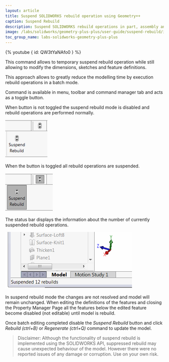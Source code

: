 ```yaml
---
layout: article
title: Suspend SOLIDWORKS rebuild operation using Geometry++
caption: Suspend Rebuild
description: Suspend SOLIDWORKS rebuild operations in part, assembly and drawing to rebuild in batch to improve performance using Geometry++ add-in
image: /labs/solidworks/geometry-plus-plus/user-guide/suspend-rebuild/icon.png
toc_group_name: labs-solidworks-geometry-plus-plus
---
```

{% youtube { id: QW3tYaNAfo0 } %}

This command allows to temporary suspend rebuild operation while still allowing to modify the dimensions, sketches and feature definitions.

This approach allows to greatly reduce the modelling time by execution rebuild operations in a batch mode.

Command is available in menu, toolbar and command manager tab and acts as a toggle button.

When button is not toggled the suspend rebuild mode is disabled and rebuild operations are performed normally.

![Suspend Rebuild commands in toolbar and command manager](not-suspended-buttons-state.png)

When the button is toggled all rebuild operations are suspended.

![Suspend rebuild enabled](suspended-buttons-state.png)

The status bar displays the information about the number of currently suspended rebuild operations.

![Number of suspended rebuilds in the status bar](status-bar-message.png)

In suspend rebuild mode the changes are not resolved and model will remain unchanged. When editing the definitions of the features and closing the Property Manager Page all the features below the edited feature become disabled (not editable) until model is rebuild.

Once batch editing completed disable the *Suspend Rebuild* button and click *Rebuild (ctrl+B)* or *Regenerate (ctrl+Q)* command to update the model.

> Disclaimer: Although the functionality of suspend rebuild is implemented using the SOLIDWORKS API, suppressed rebuild may cause unexpected behaviour of the model. However there were no reported issues of any damage or corruption. Use on your own risk.
